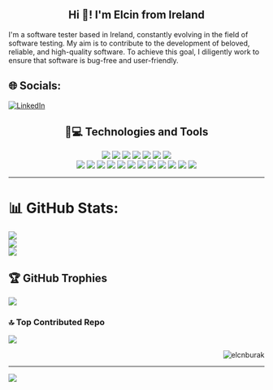 <h2 align="center">Hi 👋! I'm Elcin from Ireland</h2>
I'm a software tester based in Ireland, constantly evolving in the field of software testing. My aim is to contribute to the development of beloved, reliable, and high-quality software. To achieve this goal, I diligently work to ensure that software is bug-free and user-friendly.

## 🌐 Socials:
[![LinkedIn](https://img.shields.io/badge/LinkedIn-%230077B5.svg?logo=linkedin&logoColor=white)](https://www.linkedin.com/in/elcnburak/) 

<h2 align="center"> 🔭💻  Technologies and Tools</h2>
<p align="center">

<img src="https://img.shields.io/badge/Jira-white?style=for-the-badge&logo=jira&logoColor=blue"/>
<img src="https://img.shields.io/badge/SELENIUM-white?style=for-the-badge&logo=Selenium"/>
<img src="https://img.shields.io/badge/POSTMAN-white?style=for-the-badge&logo=Postman"/>
<img src="https://img.shields.io/badge/CUCUMBER-white?style=for-the-badge&logo=Cucumber"/>
<img src="https://img.shields.io/badge/MySQL-white?style=for-the-badge&logo=MySQL&logoColor=black"/>
<img src="https://img.shields.io/badge/Git-white?style=for-the-badge&logo=git&logoColor=black"/>
<img src="https://img.shields.io/badge/Jenkins-white?style=for-the-badge&logo=Jenkins&logoColor=red"/>

<br>

<img src="https://img.shields.io/badge/JAVA-grey?style=for-the-badge&logo=java"/>
<img src="https://img.shields.io/badge/TestNG-grey?style=for-the-badge&logo=testng&logoColor=14354C"/>
<img src="https://img.shields.io/badge/Maven-grey?style=for-the-badge&logo=maven&logoColor=white"/>
<img src="https://img.shields.io/badge/HTML-grey?style=for-the-badge&logo=HTML&logoColor=white"/>
<img src="https://img.shields.io/badge/CSS-grey?style=for-the-badge&logo=CSS&logoColor=white"/>
<img src="https://img.shields.io/badge/RESTful API-grey?style=for-the-badge&logo=RESTfulAPI&logoColor=white"/>
<img src="https://img.shields.io/badge/JDBC-grey?style=for-the-badge&logo=JDBC&logoColor=black"/>
<img src="https://img.shields.io/badge/IntelliJ IDE-grey?style=for-the-badge&logo=lntelliJ&logoColor=black"/>
<img src="https://img.shields.io/badge/Manual Testing-grey?style=for-the-badge&logo=lntelliJ&logoColor=black"/>
<img src="https://img.shields.io/badge/Scrum-grey?style=for-the-badge&logo=Scrum&logoColor=black"/>
<img src="https://img.shields.io/badge/SDLC-grey?style=for-the-badge&logo=Scrum&logoColor=black"/>
<img src="https://img.shields.io/badge/STLC-grey?style=for-the-badge&logo=Scrum&logoColor=black"/>
<hr>

# 📊 GitHub Stats:
![](https://github-readme-stats.vercel.app/api?username=elcnburak&theme=react&hide_border=false&include_all_commits=true&count_private=true)<br/>
![](https://github-readme-streak-stats.herokuapp.com/?user=elcnburak&theme=react&hide_border=false)<br/>
![](https://github-readme-stats.vercel.app/api/top-langs/?username=elcnburak&theme=react&hide_border=false&include_all_commits=true&count_private=true&layout=compact)

## 🏆 GitHub Trophies
![](https://github-profile-trophy.vercel.app/?username=elcnburak&theme=radical&no-frame=false&no-bg=true&margin-w=4)

### 🔝 Top Contributed Repo
![](https://github-contributor-stats.vercel.app/api?username=elcnburak&limit=5&theme=radical&combine_all_yearly_contributions=true)

<p align="right"> <img src="https://komarev.com/ghpvc/?username=elcnburak&label=Profile%20views&color=0e75b6&style=for-the-badge" alt="elcnburak" /> </p>

---
[![](https://visitcount.itsvg.in/api?id=elcnburak&icon=0&color=0)](https://visitcount.itsvg.in)

<!-- Proudly created with GPRM ( https://gprm.itsvg.in ) -->
